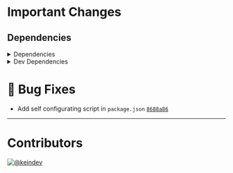 # Important Changes

## Dependencies

<details>
<summary>Dependencies</summary>

- Changed **[standard-shared-config](https://www.npmjs.com/package/standard-shared-config)** from `^4.0.11` to `^4.0.12`

</details>

<details>
<summary>Dev Dependencies</summary>

- Changed **[@tagproject/docs-shared-config](https://www.npmjs.com/package/@tagproject/docs-shared-config)** from `^1.0.1` to `^1.0.2`
- Changed **[@tagproject/vscode-shared-config](https://www.npmjs.com/package/@tagproject/vscode-shared-config)** from `^1.2.2` to `^1.2.4`
- Changed **[changelog-guru](https://www.npmjs.com/package/changelog-guru)** from `^4.0.3` to `^4.0.4`
- Changed **[cspell](https://www.npmjs.com/package/cspell)** from `^5.19.2` to `^5.19.5`
- Changed **[prettier](https://www.npmjs.com/package/prettier)** from `^2.6.0` to `^2.6.2`
- Bumped **[figma-portal](https://www.npmjs.com/package/figma-portal)** from `^0.11.0` to `^1.0.0`

</details>

# :bug: Bug Fixes

- Add self configurating script in `package.json` [`8688a86`](https://github.com/tagproject/base-shared-config/commit/8688a861a28086ee9a5b5ab8163dc5449d72c4c9)

---

# Contributors

[![@keindev](https://avatars.githubusercontent.com/u/4527292?v=4&s=40)](https://github.com/keindev)
